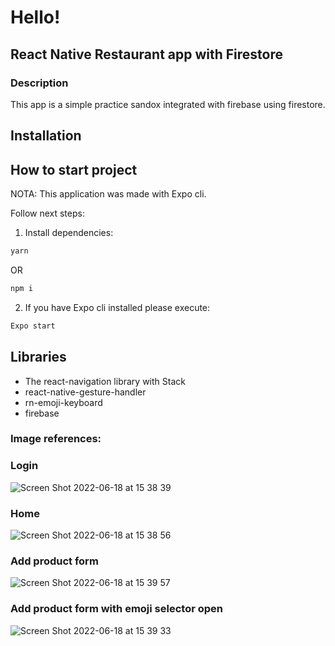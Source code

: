 # Hello!

## React Native Restaurant app with Firestore

### Description

This app is a simple practice sandox integrated with firebase using firestore.

## Installation

## How to start project

NOTA: This application was made with Expo cli.

Follow next steps:

1. Install dependencies:

```bash
yarn
```

OR

```bash
npm i
```

2. If you have Expo cli installed please execute:

```bash
Expo start
```

## Libraries

- The react-navigation library with Stack
- react-native-gesture-handler
- rn-emoji-keyboard
- firebase

### Image references:

### Login

![Screen Shot 2022-06-18 at 15 38 39](https://user-images.githubusercontent.com/38863724/174452948-5693ff9b-6523-49a7-8798-7178289bbe13.png)

### Home

![Screen Shot 2022-06-18 at 15 38 56](https://user-images.githubusercontent.com/38863724/174452974-e135ec3f-fb41-49d0-a75e-708088b56269.png)

### Add product form

![Screen Shot 2022-06-18 at 15 39 57](https://user-images.githubusercontent.com/38863724/174452994-9035e262-5726-4891-b309-65763ee2a08f.png)

### Add product form with emoji selector open

![Screen Shot 2022-06-18 at 15 39 33](https://user-images.githubusercontent.com/38863724/174453021-6cddf3ca-a698-48cb-8600-2a5f32e43dfe.png)

